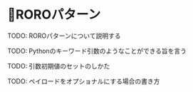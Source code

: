 # 🚧ROROパターン

TODO: ROROパターンについて説明する

TODO: Pythonのキーワード引数のようなことができる旨を言う

TODO: 引数初期値のセットのしかた

TODO: ペイロードをオプショナルにする場合の書き方

